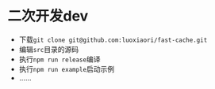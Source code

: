 # 二次开发dev


- 下载`git clone git@github.com:luoxiaori/fast-cache.git`
- 编辑`src`目录的源码
- 执行`npm run release`编译
- 执行`npm run example`启动示例
- ......